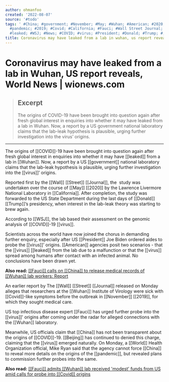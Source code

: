 ```yaml
---
author: ohmanfoo
created: '2022-08-07'
source: '#todo'
tags: ' #China; #government; #November; #May; #Wuhan; #American; #2020; #Beijing;
  #pandemic; #2019; #Covid; #California; #Fauci; #Wall Street Journal; #World News;
  #leaked; #WSJ; #News; #COVID; #virus; #President; #Donald; #Trump; #;'
title: Coronavirus may have leaked from a lab in wuhan, us report reveals
---
```


# Coronavirus may have leaked from a lab in Wuhan, US report reveals, World News | wionews.com

> ## Excerpt
> The origins of COVID-19 have been brought into question again after fresh global interest in enquiries into whether it may have leaked from a lab in Wuhan. Now, a report by a US government national laboratory claims that the lab-leak hypothesis is plausible, urging further investigation into the virus’ origins.

---
The origins of [[COVID]]-19 have been brought into question again after fresh global interest in enquiries into whether it may have [[leaked]] from a lab in [[Wuhan]]. Now, a report by a US [[government]] national laboratory claims that the lab-leak hypothesis is plausible, urging further investigation into the [[virus]]’ origins.

Reported first by the [[Wall]] [[Street]] [[Journal]], the  study was undertaken over the course of [[May]] [[2020]] by the Lawrence Livermore National Laboratory in [[California]]. After completion, the study was forwarded to the US State Department during the last days of [[Donald]] [[Trump]]’s presidency, when interest in the lab-leak theory was starting to brew again.

According to [[WSJ]], the lab based their assessment on the genomic analysis of [[COVID]]-19 [[virus]].

Scientists across the world have now joined the chorus in demanding further enquiry, especially after US [[President]] Joe Biden ordered aides to probe the [[virus]]’ origins. [[American]] agencies posit two scenarios - that the [[virus]] [[leaked]] from the lab due to a malfunction or that the [[virus]] spread among humans after contact with an infected animal. No conclusions have been drawn yet.

**Also read:** [[[Fauci]] calls on [[China]] to release medical records of [[Wuhan]] lab workers: Report](http://13.235.153.162/world/fauci-calls-on-china-to-release-medical-records-of-wuhan-lab-workers-report-389348)

An earlier report by The [[Wall]] [[Street]] [[Journal]] released on Monday alleges that researchers at the [[Wuhan]] Institute of Virology were sick with [[Covid]]-like symptoms before the outbreak in [[November]] [[2019]], for which they sought medical care. 

US top infectious disease expert [[Fauci]] has urged further probe into the [[virus]]' origins after coming under the radar for alleged connections with the [[Wuhan]] laboratory.

Meanwhile, US officials claim that [[China]] has not been transparent about the origins of [[COVID]]-19. [[Beijing]] has continued to denied this charge, claiming that the [[virus]] emerged naturally. On Monday, a [[World]] Health Organization official, Mike Ryan said that the agency cannot force [[China]] to reveal more details on the origins of the [[pandemic]], but revealed plans to commission further probes into the same.

**Also read:** [[[Fauci]] admits [[Wuhan]] lab received 'modest' funds from US amid calls for probe into [[Covid]] origins](http://13.235.153.162/world/fauci-admits-wuhan-lab-received-modest-funds-from-us-amid-calls-for-probe-into-covid-origins-387497)